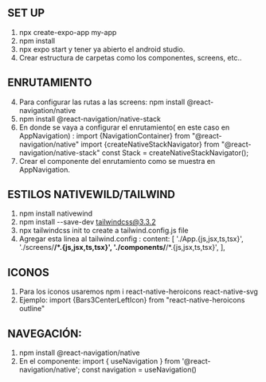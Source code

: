 ## SET UP

1. npx create-expo-app my-app
2. npm install
3. npx expo start y tener ya abierto el android studio.
4. Crear estructura de carpetas como los componentes, screens, etc..

## ENRUTAMIENTO

4. Para configurar las rutas a las screens: npm install @react-navigation/native
5. npm install @react-navigation/native-stack
6. En donde se vaya a configurar el enrutamiento( en este caso en AppNavigation) :
   import {NavigationContainer} from "@react-navigation/native"
   import {createNativeStackNavigator} from "@react-navigation/native-stack"
   const Stack = createNativeStackNavigator();
7. Crear el componente del enrutamiento como se muestra en AppNavigation.

## ESTILOS NATIVEWILD/TAILWIND

1. npm install nativewind
2. npm install --save-dev tailwindcss@3.3.2
3. npx tailwindcss init to create a tailwind.config.js file
4. Agregar esta linea al tailwind.config :
   content: [
   './App.{js,jsx,ts,tsx}',
   './screens/**/*.{js,jsx,ts,tsx}',
   './components/**/*.{js,jsx,ts,tsx}',
   ],

## ICONOS

1. Para los iconos usaremos npm i react-native-heroicons react-native-svg
2. Ejemplo:
   import {Bars3CenterLeftIcon} from "react-native-heroicons outline"
   <Bars3CenterLeftIcon size={30} color="white" strokeWidth={2} />

## NAVEGACIÓN:

1. npm install @react-navigation/native
2. En el componente:
   import { useNavigation } from '@react-navigation/native';
   const navigation = useNavigation()
